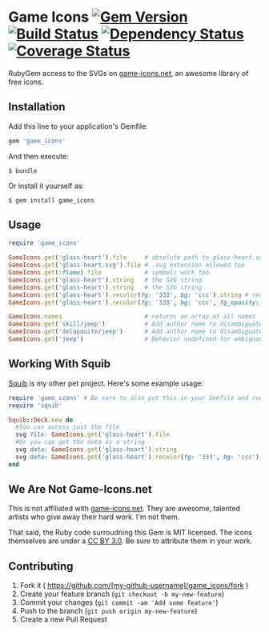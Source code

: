 # Game Icons [![Gem Version](https://badge.fury.io/rb/game_icons.svg)](https://rubygems.org/gems/game_icons) [![Build Status](https://travis-ci.org/andymeneely/game_icons.svg?branch=master)](https://travis-ci.org/andymeneely/game_icons) [![Dependency Status](https://gemnasium.com/andymeneely/game_icons.svg)](https://gemnasium.com/andymeneely/game_icons) [![Coverage Status](https://coveralls.io/repos/andymeneely/game_icons/badge.svg)](https://coveralls.io/r/andymeneely/game_icons)

RubyGem access to the SVGs on [game-icons.net](http://game-icons.net), an awesome library of free icons.

## Installation

Add this line to your application's Gemfile:

```ruby
gem 'game_icons'
```

And then execute:

    $ bundle

Or install it yourself as:

    $ gem install game_icons

## Usage

```ruby
require 'game_icons'

GameIcons.get('glass-heart').file     # absolute path to glass-heart.svg, white-on-black
GameIcons.get('glass-heart.svg').file # .svg extension allowed too
GameIcons.get(:flame).file            # symbols work too
GameIcons.get('glass-heart').string   # the SVG string
GameIcons.get('glass-heart').string   # the SVG string
GameIcons.get('glass-heart').recolor(fg: '333', bg: 'ccc').string # recolor the foreground and background to different shades of gray
GameIcons.get('glass-heart').recolor(fg: '333', bg: 'ccc', fg_opacity: 0.25, bg_opacity: 0.75).string # recolor with opacity c

GameIcons.names                       # returns an array of all names
GameIcons.get('skill/jeep')           # Add author name to disambiguate names
GameIcons.get('delapouite/jeep')      # Add author name to disambiguate names
GameIcons.get('jeep')                 # Behavior undefined for ambiguous names
```

## Working With Squib

[Squib](http://andymeneely.github.io/squib) is my other pet project. Here's some example usage:

```ruby
require 'game_icons' # Be sure to also put this in your Gemfile and run "bundle install"
require 'squib'

Squib::Deck.new do
  #You can access just the file
  svg file: GameIcons.get('glass-heart').file
  #Or you can get the data as a string
  svg data: GameIcons.get('glass-heart').string
  svg data: GameIcons.get('glass-heart').recolor(fg: '333', bg: 'ccc').string
end
```

## We Are Not Game-Icons.net

This is not affiliated with [game-icons.net](http://game-icons.net). They are awesome, talented artists who give away their hard work. I'm not them.

That said, the Ruby code surroudning this Gem is MIT licensed. The icons themselves are under a [CC BY 3.0](https://creativecommons.org/licenses/by/3.0/). Be sure to attribute them in your work.

## Contributing

1. Fork it ( https://github.com/[my-github-username]/game_icons/fork )
2. Create your feature branch (`git checkout -b my-new-feature`)
3. Commit your changes (`git commit -am 'Add some feature'`)
4. Push to the branch (`git push origin my-new-feature`)
5. Create a new Pull Request
